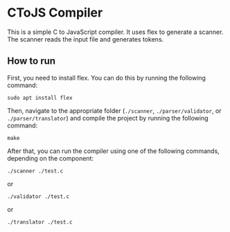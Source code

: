 # CToJS Compiler

This is a simple C to JavaScript compiler. It uses flex to generate a scanner. The scanner reads the input file and generates tokens.

## How to run

First, you need to install flex. You can do this by running the following command:

```
sudo apt install flex
```

Then, navigate to the appropriate folder (`./scanner`, `./parser/validator`, or `./parser/translator`) and compile the project by running the following command:
```
make
```

After that, you can run the compiler using one of the following commands, depending on the component:

```
./scanner ./test.c
```

or

```
./validator ./test.c
```

or

```
./translator ./test.c
``` 
